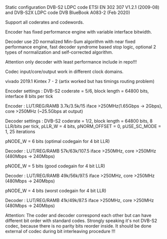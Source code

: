 Static configuration DVB-S2 LDPC code ETSI EN 302 307 V1.2.1 (2009-08) and DVB-S2X LDPC code DVB BlueBook A083-2 (Feb 2020) 

Support all coderates and codewords.

Encoder has fixed performance engine with variable interface bitwidth. 

Decoder use 2D normalized Min-Sum algorithm with near fixed performance engine, fast decoder syndrome based stop logic, optional 2 types of normalization and self-corrected algorithm.

Attention only decoder with least performance include in repo!!! 

Codec input/core/output work in different clock domains. 

vivado 2019.1 Kintex 7 - 2 (artix worked but has timings routing problem)

Encoder settings : DVB-S2 coderate = 5/6, block length = 64800 bits, interface 8 bits per tick

Encoder 	: LUT/REG/RAMB 	3.7k/3.5k/15 	iface >250MHz(1.65Gbps -> 2Gbps), core >250MHz (~25.5Gbps at output) 

Decoder settings : DVB-S2 coderate = 1/2, block length = 64800 bits, 8 LLR/bits per tick, pLLR_W = 4 bits, pNORM_OFFSET = 0, pUSE_SC_MODE = 1, 25 iterations

pNODE_W = 6 bits (optimal codegain for 4 bit LLR)

Decoder 	: LUT/REG/RAMB 	57k/63k/107.5 	iface >250MHz, core >250MHz (480Mbps -> 240Mbps)

pNODE_W = 5 bits (good codegain for 4 bit LLR)

Decoder 	: LUT/REG/RAMB 	49k/56k/97.5 	iface >250MHz, core >250MHz (480Mbps -> 240Mbps)

pNODE_W = 4 bits (worst codegain for 4 bit LLR)

Decoder 	: LUT/REG/RAMB 	41k/49k/87.5 	iface >250MHz, core >250MHz (480Mbps -> 240Mbps)

Attention: The coder and decoder correspond each other but can have different bit order with standard codes. Strongly speaking it's not DVB-S2 codec, because there is no parity bits reorder inside. It should be done external of codec during bit interleaving procedure !!! 
